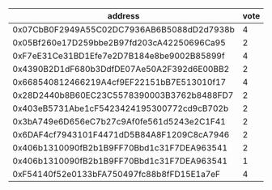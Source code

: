 address|vote|timestamp|signature
---|---|---|---
0x07CbB0F2949A55C02DC7936AB6B5088dD2d7938b|4|1606829256|0x6638c717a7fbc81e80346152447f3f9ba3957b0e2f573dee9b3799c7b2dc489d43b4f785399984e668cb3b75bc349520c52a963120dfe7817f1a41e3b55399401c
0x05Bf260e17D259bbe2B97fd203cA42250696Ca95|2|1606830741|0xe1b58b3665d9325602f239f9c816afddbdb141d2a702fc7651455c54459e7ce412435345bf940885c1c0f9b5a6a28f969360b71cd057423d28e475b47c61d7591c
0xF7eE31Ce31BD1Efe7e2D7B184e8be9002B85899f|4|1606830817|0xe494bc193a00edae2e113e5e089f5af45fee129b05c8fd01ed36bbf54e930fa6261eef4220fa6c0b061b510758fde8cf9e8a1a2f238d664b3926784a925b5f411b
0x4390B2D1dF680b3DdfDE07Ae50A2F392d6E00BB2|2|1606831099|0xb14e6c42c819db09c4be5f0869bde2fc0e579a23309e195092a2d562002e57ea58d53a95882d50e570a6dfe606ffa7cf1f754af404a8b1d7695c496ab9a4a38b1c
0x668540812466219A4cf9EF22151bB7E513010f17|4|1606839268|0x4fd6022b009e1876e08610ec0a7c199d80f86d6b1f32b6cf854eadb89c3a86045bd16f06f737dee20b799f54b4b6b757a2e11d36bb48c6be7796db70eb5871f41b
0x28D2440b8B60EC23C5578390003B3762b8488FD7|2|1606846210|0x378da7898d4b302ef7decb5303c42d5915be193dbb42614a5ec480d8c80825ca44dd30109e2161948736b340c13004cf0e02a203fc0ada4b1c833bdabf49c4781b
0x403eB5731Abe1cF5423424195300772cd9cB702b|2|1606846662|0x1dbe69b3830c870fca9e3510eadcfbdf929fa25382908c1002686181ce2d25072b24f5f50e9998dab4f3af39071640566d7ae64d83c6e8b4fddac1f82687873e1b
0x3bA749e6D656eC7b27c9Af0fe561d5243e2C1F41|2|1606847174|0xabd6c8fe9b2f3da351faf3a7f4258ea70c49e4412a90a7a656ba7ad95c88900a0718df508284e2e2ee0e188e547ec82ef2758c6a938e78596c87ff2176da020b1c
0x6DAF4cf7943101F4471dD5B84A8F1209C8cA7946|2|1606849125|0x4dc8fa42ae820c28a4299de240564f55b99b89c764cbb5b162d1b193d509800e42c98156109eeab2c0cd8433873147e5793a84e1130a391f754f5ad83ca7672a1c
0x406b1310090fB2b1B9FF70Bbd1c31F7DEA963541|2|1606863889|0xbd84e81b6453bd23ffb8d498e336b6de856aba5462dca6b2dc894a5d187ae98a6a6fa3356215f008e157e139cea9dcd768b1f111176af01242500aca070a9aa91c
0x406b1310090fB2b1B9FF70Bbd1c31F7DEA963541|1|1606865283|0xd117e1e5d26dcb769284df3b69689818a9301203f9a6e9450c814a6093f1fc2a68bd9ebab37b54496ef269db520bdbe880de64ce1e1d325dd2dea910f0a582a51c
0xF54140f52e0133bFA750497fc88b8fFD15E1a7eF|4|1606874354|0x9654e95347e4de94d8a9764a1175bc0864f8c11ae0feff1df5f591a9370f76d42faeb1596d76c48647602fd561af70faa5cf4a91bf5b95f627e91ad44537e5a51c